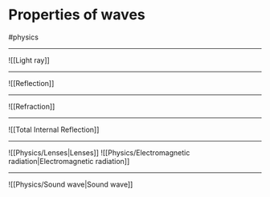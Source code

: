 # Properties of waves
#physics 

---

![[Light ray]]

---

![[Reflection]]

---

![[Refraction]]

---

![[Total Internal Reflection]]

---

![[Physics/Lenses|Lenses]]
![[Physics/Electromagnetic radiation|Electromagnetic radiation]]

---

![[Physics/Sound wave|Sound wave]]

